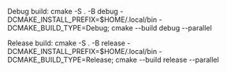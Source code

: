 Debug build:
cmake -S . -B debug -DCMAKE_INSTALL_PREFIX=$HOME/.local/bin -DCMAKE_BUILD_TYPE=Debug; cmake --build debug --parallel

Release build:
cmake -S . -B release -DCMAKE_INSTALL_PREFIX=$HOME/.local/bin -DCMAKE_BUILD_TYPE=Release; cmake --build release --parallel
